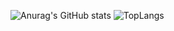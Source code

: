 ![Anurag's GitHub stats](https://github-readme-stats.vercel.app/api?username=lipedeoliveira&show_icons=true&theme=radical)
![TopLangs](https://github-readme-stats.vercel.app/api/top-langs/?username=lipedeoliveira&hide_progresstrue&theme=radical)
